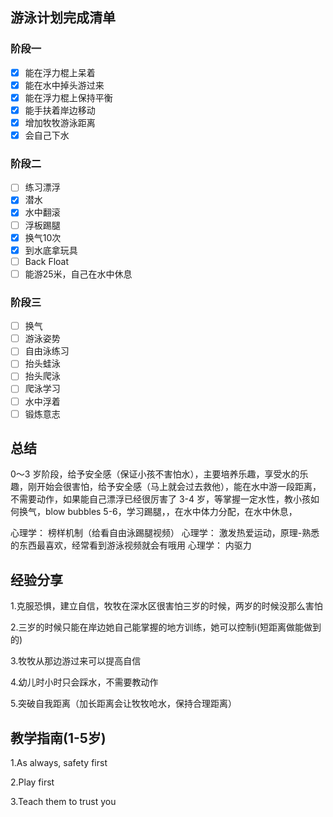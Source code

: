 
## 游泳计划完成清单

### 阶段一

- [x] 能在浮力棍上呆着
- [x] 能在水中掉头游过来
- [x] 能在浮力棍上保持平衡
- [x] 能手扶着岸边移动
- [x] 增加牧牧游泳距离
- [x] 会自己下水

### 阶段二

- [ ] 练习漂浮
- [x] 潜水
- [x] 水中翻滚
- [ ] 浮板踢腿
- [x] 换气10次
- [x] 到水底拿玩具
- [ ] Back Float
- [ ] 能游25米，自己在水中休息

### 阶段三

- [ ] 换气
- [ ] 游泳姿势
- [ ] 自由泳练习
- [ ] 抬头蛙泳
- [ ] 抬头爬泳
- [ ] 爬泳学习
- [ ] 水中浮着
- [ ] 锻炼意志

## 总结
0～3 岁阶段，给予安全感（保证小孩不害怕水），主要培养乐趣，享受水的乐趣，刚开始会很害怕，给予安全感（马上就会过去救他），能在水中游一段距离，不需要动作，如果能自己漂浮已经很厉害了
3-4 岁，等掌握一定水性，教小孩如何换气，blow bubbles
5-6，学习踢腿，，在水中体力分配，在水中休息，



心理学： 榜样机制（给看自由泳踢腿视频）
心理学： 激发热爱运动，原理-熟悉的东西最喜欢，经常看到游泳视频就会有哦用
心理学： 内驱力


## 经验分享

1.克服恐惧，建立自信，牧牧在深水区很害怕三岁的时候，两岁的时候没那么害怕

2.三岁的时候只能在岸边她自己能掌握的地方训练，她可以控制i(短距离做能做到的)

3.牧牧从那边游过来可以提高自信

4.幼儿时小时只会踩水，不需要教动作

5.突破自我距离（加长距离会让牧牧呛水，保持合理距离）

## 教学指南(1-5岁)

1.As always, safety first

2.Play first

3.Teach them to trust you 